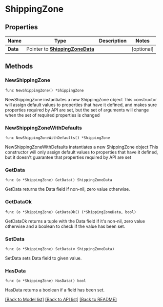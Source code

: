 # ShippingZone

## Properties

Name | Type | Description | Notes
------------ | ------------- | ------------- | -------------
**Data** | Pointer to [**ShippingZoneData**](ShippingZoneData.md) |  | [optional] 

## Methods

### NewShippingZone

`func NewShippingZone() *ShippingZone`

NewShippingZone instantiates a new ShippingZone object
This constructor will assign default values to properties that have it defined,
and makes sure properties required by API are set, but the set of arguments
will change when the set of required properties is changed

### NewShippingZoneWithDefaults

`func NewShippingZoneWithDefaults() *ShippingZone`

NewShippingZoneWithDefaults instantiates a new ShippingZone object
This constructor will only assign default values to properties that have it defined,
but it doesn't guarantee that properties required by API are set

### GetData

`func (o *ShippingZone) GetData() ShippingZoneData`

GetData returns the Data field if non-nil, zero value otherwise.

### GetDataOk

`func (o *ShippingZone) GetDataOk() (*ShippingZoneData, bool)`

GetDataOk returns a tuple with the Data field if it's non-nil, zero value otherwise
and a boolean to check if the value has been set.

### SetData

`func (o *ShippingZone) SetData(v ShippingZoneData)`

SetData sets Data field to given value.

### HasData

`func (o *ShippingZone) HasData() bool`

HasData returns a boolean if a field has been set.


[[Back to Model list]](../README.md#documentation-for-models) [[Back to API list]](../README.md#documentation-for-api-endpoints) [[Back to README]](../README.md)


